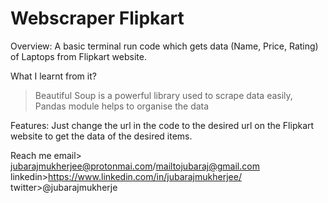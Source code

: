 # Webscraper Flipkart

Overview:
A basic terminal run code which gets data (Name, Price, Rating) of Laptops from Flipkart website.


What I learnt from it?
>Beautiful Soup is a powerful library used to scrape data easily,
>Pandas module helps to organise the data


Features:
Just change the url in the code to the desired url on the Flipkart website to get the data of the desired items.
 


Reach me 
email> jubarajmukherjee@protonmai.com/mailtojubaraj@gmail.com
linkedin>https://www.linkedin.com/in/jubarajmukherjee/
twitter>@jubarajmukherje
